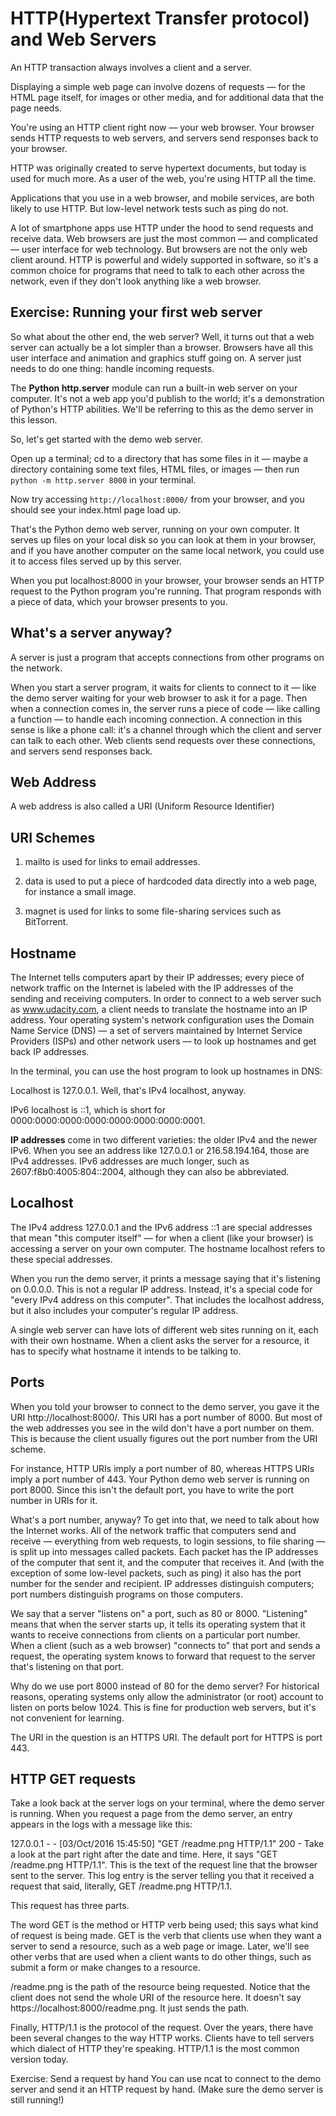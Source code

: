 # HTTP(Hypertext Transfer protocol) and Web Servers

An HTTP transaction always involves a client and a server.

Displaying a simple web page can involve dozens of requests — for the HTML page itself, for images or other media, and for additional data that the page needs.

You're using an HTTP client right now — your web browser. Your browser sends HTTP requests to web servers, and servers send responses back to your browser.

HTTP was originally created to serve hypertext documents, but today is used for much more. As a user of the web, you're using HTTP all the time.

Applications that you use in a web browser, and mobile services, are both likely to use HTTP. But low-level network tests such as ping do not.

A lot of smartphone apps use HTTP under the hood to send requests and receive data. Web browsers are just the most common — and complicated — user interface for web technology. But browsers are not the only web client around. HTTP is powerful and widely supported in software, so it's a common choice for programs that need to talk to each other across the network, even if they don't look anything like a web browser.


## Exercise: Running your first web server
So what about the other end, the web server? Well, it turns out that a web server can actually be a lot simpler than a browser. Browsers have all this user interface and animation and graphics stuff going on. A server just needs to do one thing: handle incoming requests.

The **Python http.server** module can run a built-in web server on your computer. It's not a web app you'd publish to the world; it's a demonstration of Python's HTTP abilities. We'll be referring to this as the demo server in this lesson.

So, let's get started with the demo web server.

Open up a terminal; cd to a directory that has some files in it — maybe a directory containing some text files, HTML files, or images — then run `python -m http.server 8000` in your terminal.

Now try accessing `http://localhost:8000/` from your browser, and you should see your index.html page load up. 

That's the Python demo web server, running on your own computer. It serves up files on your local disk so you can look at them in your browser, and if you have another computer on the same local network, you could use it to access files served up by this server.

When you put localhost:8000 in your browser, your browser sends an HTTP request to the Python program you're running. That program responds with a piece of data, which your browser presents to you.

## What's a server anyway?
A server is just a program that accepts connections from other programs on the network.

When you start a server program, it waits for clients to connect to it — like the demo server waiting for your web browser to ask it for a page. Then when a connection comes in, the server runs a piece of code — like calling a function — to handle each incoming connection. A connection in this sense is like a phone call: it's a channel through which the client and server can talk to each other. Web clients send requests over these connections, and servers send responses back.

## Web Address
A web address is also called a URI (Uniform Resource Identifier)

## URI Schemes

1. mailto is used for links to email addresses.

2. data is used to put a piece of hardcoded data directly into a web page, for instance a small image. 

3. magnet is used for links to some file-sharing services such as BitTorrent. 

## Hostname
The Internet tells computers apart by their IP addresses; every piece of network traffic on the Internet is labeled with the IP addresses of the sending and receiving computers. In order to connect to a web server such as www.udacity.com, a client needs to translate the hostname into an IP address. Your operating system's network configuration uses the Domain Name Service (DNS) — a set of servers maintained by Internet Service Providers (ISPs) and other network users — to look up hostnames and get back IP addresses.

In the terminal, you can use the host program to look up hostnames in DNS:

Localhost is 127.0.0.1. Well, that's IPv4 localhost, anyway. 

IPv6 localhost is ::1, which is short for 0000:0000:0000:0000:0000:0000:0000:0001.

**IP addresses** come in two different varieties: the older IPv4 and the newer IPv6. When you see an address like 127.0.0.1 or 216.58.194.164, those are IPv4 addresses. IPv6 addresses are much longer, such as 2607:f8b0:4005:804::2004, although they can also be abbreviated.

## Localhost
The IPv4 address 127.0.0.1 and the IPv6 address ::1 are special addresses that mean "this computer itself" — for when a client (like your browser) is accessing a server on your own computer. The hostname localhost refers to these special addresses.

When you run the demo server, it prints a message saying that it's listening on 0.0.0.0. This is not a regular IP address. Instead, it's a special code for "every IPv4 address on this computer". That includes the localhost address, but it also includes your computer's regular IP address.

A single web server can have lots of different web sites running on it, each with their own hostname. When a client asks the server for a resource, it has to specify what hostname it intends to be talking to.


## Ports
When you told your browser to connect to the demo server, you gave it the URI http://localhost:8000/. This URI has a port number of 8000. But most of the web addresses you see in the wild don't have a port number on them. This is because the client usually figures out the port number from the URI scheme.

For instance, HTTP URIs imply a port number of 80, whereas HTTPS URIs imply a port number of 443. Your Python demo web server is running on port 8000. Since this isn't the default port, you have to write the port number in URIs for it.

What's a port number, anyway? To get into that, we need to talk about how the Internet works. All of the network traffic that computers send and receive — everything from web requests, to login sessions, to file sharing — is split up into messages called packets. Each packet has the IP addresses of the computer that sent it, and the computer that receives it. And (with the exception of some low-level packets, such as ping) it also has the port number for the sender and recipient. IP addresses distinguish computers; port numbers distinguish programs on those computers.

We say that a server "listens on" a port, such as 80 or 8000. "Listening" means that when the server starts up, it tells its operating system that it wants to receive connections from clients on a particular port number. When a client (such as a web browser) "connects to" that port and sends a request, the operating system knows to forward that request to the server that's listening on that port.

Why do we use port 8000 instead of 80 for the demo server? For historical reasons, operating systems only allow the administrator (or root) account to listen on ports below 1024. This is fine for production web servers, but it's not convenient for learning.

The URI in the question is an HTTPS URI. The default port for HTTPS is port 443.


## HTTP GET requests
Take a look back at the server logs on your terminal, where the demo server is running. When you request a page from the demo server, an entry appears in the logs with a message like this:

127.0.0.1 - - [03/Oct/2016 15:45:50] "GET /readme.png HTTP/1.1" 200 -
Take a look at the part right after the date and time. Here, it says "GET /readme.png HTTP/1.1". This is the text of the request line that the browser sent to the server. This log entry is the server telling you that it received a request that said, literally, GET /readme.png HTTP/1.1.

This request has three parts.

The word GET is the method or HTTP verb being used; this says what kind of request is being made. GET is the verb that clients use when they want a server to send a resource, such as a web page or image. Later, we'll see other verbs that are used when a client wants to do other things, such as submit a form or make changes to a resource.

/readme.png is the path of the resource being requested. Notice that the client does not send the whole URI of the resource here. It doesn't say https://localhost:8000/readme.png. It just sends the path.

Finally, HTTP/1.1 is the protocol of the request. Over the years, there have been several changes to the way HTTP works. Clients have to tell servers which dialect of HTTP they're speaking. HTTP/1.1 is the most common version today.

Exercise: Send a request by hand
You can use ncat to connect to the demo server and send it an HTTP request by hand. (Make sure the demo server is still running!)
